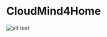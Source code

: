 # CloudMind4Home
![alt text](https://github.com/sromano1992/CloudMind4Home/blob/master/img/IMG_0732.heic)